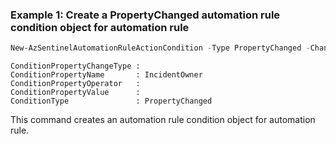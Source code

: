 ### Example 1: Create a PropertyChanged automation rule condition object for automation rule
```powershell
New-AzSentinelAutomationRuleActionCondition -Type PropertyChanged -ChangedPropertyName IncidentOwner
```

```output
ConditionPropertyChangeType : 
ConditionPropertyName       : IncidentOwner
ConditionPropertyOperator   : 
ConditionPropertyValue      : 
ConditionType               : PropertyChanged
```

This command creates an automation rule condition object for automation rule.

